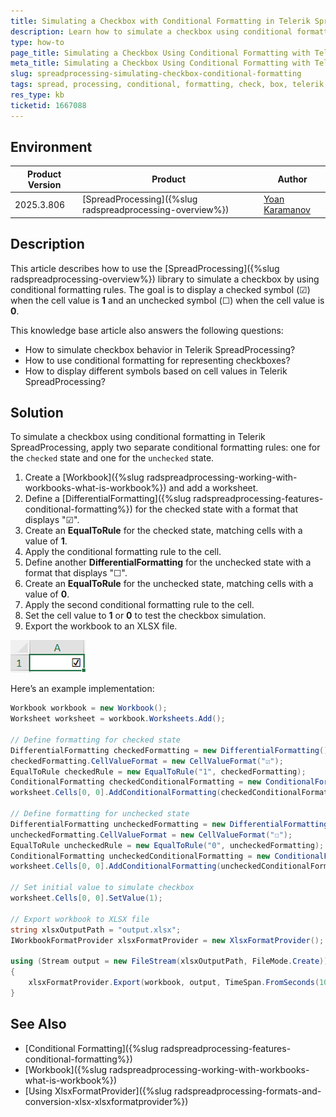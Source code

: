```yaml
---
title: Simulating a Checkbox with Conditional Formatting in Telerik SpreadProcessing
description: Learn how to simulate a checkbox using conditional formatting with Telerik SpreadProcessing.
type: how-to
page_title: Simulating a Checkbox Using Conditional Formatting with Telerik SpreadProcessing
meta_title: Simulating a Checkbox Using Conditional Formatting with Telerik SpreadProcessing
slug: spreadprocessing-simulating-checkbox-conditional-formatting
tags: spread, processing, conditional, formatting, check, box, telerik, document, xlsx
res_type: kb
ticketid: 1667088
---
```


## Environment

|Product Version|Product|Author|
|----|----|----|
|2025.3.806|[SpreadProcessing]({%slug radspreadprocessing-overview%})|[Yoan Karamanov](https://www.telerik.com/blogs/author/yoan-karamanov)|

## Description

This article describes how to use the [SpreadProcessing]({%slug radspreadprocessing-overview%}) library to simulate a checkbox by using conditional formatting rules. The goal is to display a checked symbol (☑) when the cell value is **1** and an unchecked symbol (☐) when the cell value is **0**. 

This knowledge base article also answers the following questions:
- How to simulate checkbox behavior in Telerik SpreadProcessing?
- How to use conditional formatting for representing checkboxes?
- How to display different symbols based on cell values in Telerik SpreadProcessing?

## Solution

To simulate a checkbox using conditional formatting in Telerik SpreadProcessing, apply two separate conditional formatting rules: one for the `checked` state and one for the `unchecked` state.

1. Create a [Workbook]({%slug radspreadprocessing-working-with-workbooks-what-is-workbook%}) and add a worksheet.
2. Define a [DifferentialFormatting]({%slug radspreadprocessing-features-conditional-formatting%}) for the checked state with a format that displays "☑".
3. Create an **EqualToRule** for the checked state, matching cells with a value of **1**.
4. Apply the conditional formatting rule to the cell.
5. Define another **DifferentialFormatting** for the unchecked state with a format that displays "☐".
6. Create an **EqualToRule** for the unchecked state, matching cells with a value of **0**.
7. Apply the second conditional formatting rule to the cell.
8. Set the cell value to **1** or **0** to test the checkbox simulation.
9. Export the workbook to an XLSX file.

![Conditional Formatting CheckBox](images/conditional-formatting-checkbox.png) 

Here’s an example implementation:

```csharp
Workbook workbook = new Workbook();
Worksheet worksheet = workbook.Worksheets.Add();

// Define formatting for checked state
DifferentialFormatting checkedFormatting = new DifferentialFormatting();
checkedFormatting.CellValueFormat = new CellValueFormat("☑");
EqualToRule checkedRule = new EqualToRule("1", checkedFormatting);
ConditionalFormatting checkedConditionalFormatting = new ConditionalFormatting(checkedRule);
worksheet.Cells[0, 0].AddConditionalFormatting(checkedConditionalFormatting);

// Define formatting for unchecked state
DifferentialFormatting uncheckedFormatting = new DifferentialFormatting();
uncheckedFormatting.CellValueFormat = new CellValueFormat("☐");
EqualToRule uncheckedRule = new EqualToRule("0", uncheckedFormatting);
ConditionalFormatting uncheckedConditionalFormatting = new ConditionalFormatting(uncheckedRule);
worksheet.Cells[0, 0].AddConditionalFormatting(uncheckedConditionalFormatting);

// Set initial value to simulate checkbox
worksheet.Cells[0, 0].SetValue(1);

// Export workbook to XLSX file
string xlsxOutputPath = "output.xlsx";
IWorkbookFormatProvider xlsxFormatProvider = new XlsxFormatProvider();

using (Stream output = new FileStream(xlsxOutputPath, FileMode.Create))
{
    xlsxFormatProvider.Export(workbook, output, TimeSpan.FromSeconds(10));
}
```

## See Also

* [Conditional Formatting]({%slug radspreadprocessing-features-conditional-formatting%})
* [Workbook]({%slug radspreadprocessing-working-with-workbooks-what-is-workbook%})
* [Using XlsxFormatProvider]({%slug radspreadprocessing-formats-and-conversion-xlsx-xlsxformatprovider%})
